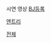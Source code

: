 시연 영상 
[BJ등록](https://www.youtube.com/watch?v=HrG38XwgMI4)

[엔트리](https://www.youtube.com/watch?v=l_PiYY2PLWo&t=22s)

[전체](https://youtu.be/2eFRmbX7xBE)
